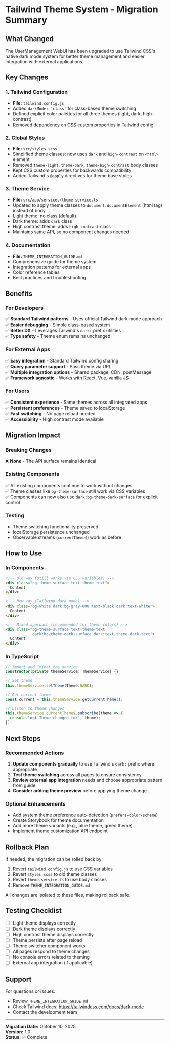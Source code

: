 # Tailwind Theme System - Migration Summary

## What Changed

The UserManagement WebUI has been upgraded to use Tailwind CSS's native dark mode system for better theme management and easier integration with external applications.

## Key Changes

### 1. Tailwind Configuration
- **File:** `tailwind.config.js`
- Added `darkMode: 'class'` for class-based theme switching
- Defined explicit color palettes for all three themes (light, dark, high-contrast)
- Removed dependency on CSS custom properties in Tailwind config

### 2. Global Styles
- **File:** `src/styles.scss`
- Simplified theme classes: now uses `dark` and `high-contrast` on `<html>` element
- Removed `theme-light`, `theme-dark`, `theme-high-contrast` body classes
- Kept CSS custom properties for backwards compatibility
- Added Tailwind's `@apply` directives for theme base styles

### 3. Theme Service
- **File:** `src/app/services/theme.service.ts`
- Updated to apply theme classes to `document.documentElement` (html tag) instead of body
- Light theme: no class (default)
- Dark theme: adds `dark` class
- High contrast theme: adds `high-contrast` class
- Maintains same API, so no component changes needed

### 4. Documentation
- **File:** `THEME_INTEGRATION_GUIDE.md`
- Comprehensive guide for theme system
- Integration patterns for external apps
- Color reference tables
- Best practices and troubleshooting

## Benefits

### For Developers
✅ **Standard Tailwind patterns** - Uses official Tailwind dark mode approach  
✅ **Easier debugging** - Simple class-based system  
✅ **Better DX** - Leverages Tailwind's `dark:` prefix utilities  
✅ **Type safety** - Theme enum remains unchanged  

### For External Apps
✅ **Easy integration** - Standard Tailwind config sharing  
✅ **Query parameter support** - Pass theme via URL  
✅ **Multiple integration options** - Shared package, CDN, postMessage  
✅ **Framework agnostic** - Works with React, Vue, vanilla JS  

### For Users
✅ **Consistent experience** - Same themes across all integrated apps  
✅ **Persistent preferences** - Theme saved to localStorage  
✅ **Fast switching** - No page reload needed  
✅ **Accessibility** - High contrast mode available  

## Migration Impact

### Breaking Changes
❌ **None** - The API surface remains identical

### Existing Components
✅ All existing components continue to work without changes  
✅ Theme classes like `bg-theme-surface` still work via CSS variables  
✅ Components can now also use `dark:bg-theme-dark-surface` for explicit control  

### Testing
- Theme switching functionality preserved
- localStorage persistence unchanged
- Observable streams (`currentTheme$`) work as before

## How to Use

### In Components

```html
<!-- Old way (still works via CSS variables) -->
<div class="bg-theme-surface text-theme-text">
  Content
</div>

<!-- New way (Tailwind dark mode) -->
<div class="bg-white dark:bg-gray-800 text-black dark:text-white">
  Content
</div>

<!-- Mixed approach (recommended for theme colors) -->
<div class="bg-theme-surface text-theme-text 
            dark:bg-theme-dark-surface dark:text-theme-dark-text">
  Content
</div>
```

### In TypeScript

```typescript
// Import and inject the service
constructor(private themeService: ThemeService) {}

// Set theme
this.themeService.setTheme(Theme.DARK);

// Get current theme
const current = this.themeService.getCurrentTheme();

// Listen to theme changes
this.themeService.currentTheme$.subscribe(theme => {
  console.log('Theme changed to:', theme);
});
```

## Next Steps

### Recommended Actions

1. **Update components gradually** to use Tailwind's `dark:` prefix where appropriate
2. **Test theme switching** across all pages to ensure consistency
3. **Review external app integration** needs and choose appropriate pattern from guide
4. **Consider adding theme preview** before applying theme change

### Optional Enhancements

- Add system theme preference auto-detection (`prefers-color-scheme`)
- Create Storybook for theme documentation
- Add more theme variants (e.g., blue theme, green theme)
- Implement theme customization API endpoint

## Rollback Plan

If needed, the migration can be rolled back by:

1. Revert `tailwind.config.js` to use CSS variables
2. Revert `styles.scss` to old theme classes
3. Revert `theme.service.ts` to use body classes
4. Remove `THEME_INTEGRATION_GUIDE.md`

All changes are isolated to these files, making rollback safe.

## Testing Checklist

- [ ] Light theme displays correctly
- [ ] Dark theme displays correctly
- [ ] High contrast theme displays correctly
- [ ] Theme persists after page reload
- [ ] Theme switcher component works
- [ ] All pages respond to theme changes
- [ ] No console errors related to theming
- [ ] External app integration (if applicable)

## Support

For questions or issues:
- Review `THEME_INTEGRATION_GUIDE.md`
- Check Tailwind docs: https://tailwindcss.com/docs/dark-mode
- Contact the development team

---

**Migration Date:** October 10, 2025  
**Version:** 1.0  
**Status:** ✅ Complete
